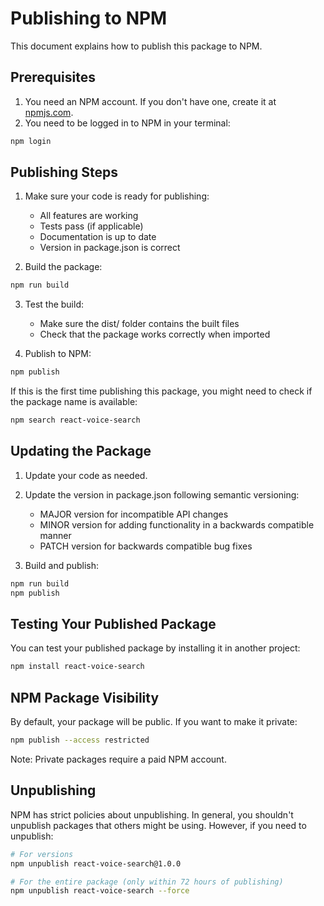 # Publishing to NPM

This document explains how to publish this package to NPM.

## Prerequisites

1. You need an NPM account. If you don't have one, create it at [npmjs.com](https://www.npmjs.com/signup).
2. You need to be logged in to NPM in your terminal:

```bash
npm login
```

## Publishing Steps

1. Make sure your code is ready for publishing:

   - All features are working
   - Tests pass (if applicable)
   - Documentation is up to date
   - Version in package.json is correct

2. Build the package:

```bash
npm run build
```

3. Test the build:

   - Make sure the dist/ folder contains the built files
   - Check that the package works correctly when imported

4. Publish to NPM:

```bash
npm publish
```

If this is the first time publishing this package, you might need to check if the package name is available:

```bash
npm search react-voice-search
```

## Updating the Package

1. Update your code as needed.

2. Update the version in package.json following semantic versioning:

   - MAJOR version for incompatible API changes
   - MINOR version for adding functionality in a backwards compatible manner
   - PATCH version for backwards compatible bug fixes

3. Build and publish:

```bash
npm run build
npm publish
```

## Testing Your Published Package

You can test your published package by installing it in another project:

```bash
npm install react-voice-search
```

## NPM Package Visibility

By default, your package will be public. If you want to make it private:

```bash
npm publish --access restricted
```

Note: Private packages require a paid NPM account.

## Unpublishing

NPM has strict policies about unpublishing. In general, you shouldn't unpublish packages that others might be using. However, if you need to unpublish:

```bash
# For versions
npm unpublish react-voice-search@1.0.0

# For the entire package (only within 72 hours of publishing)
npm unpublish react-voice-search --force
```
